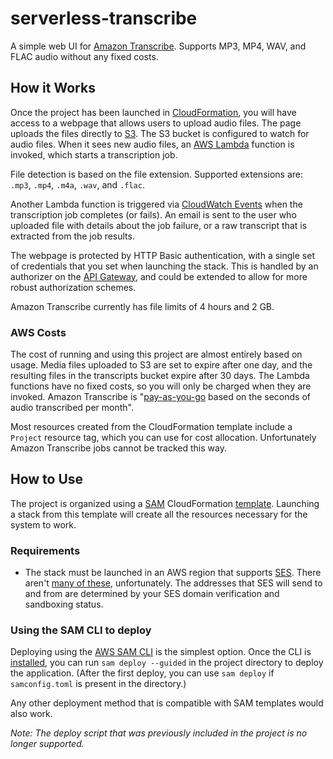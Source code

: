 # serverless-transcribe

A simple web UI for [Amazon Transcribe](https://aws.amazon.com/transcribe/). Supports MP3, MP4, WAV, and FLAC audio without any fixed costs.

## How it Works

Once the project has been launched in [CloudFormation](https://aws.amazon.com/cloudformation/), you will have access to a webpage that allows users to upload audio files. The page uploads the files directly to [S3](https://aws.amazon.com/s3/). The S3 bucket is configured to watch for audio files. When it sees new audio files, an [AWS Lambda](https://aws.amazon.com/lambda/) function is invoked, which starts a transcription job.

File detection is based on the file extension. Supported extensions are: `.mp3`, `.mp4`, `.m4a`, `.wav`, and `.flac`.

Another Lambda function is triggered via [CloudWatch Events](https://docs.aws.amazon.com/AmazonCloudWatch/latest/events/WhatIsCloudWatchEvents.html) when the transcription job completes (or fails). An email is sent to the user who uploaded file with details about the job failure, or a raw transcript that is extracted from the job results.

The webpage is protected by HTTP Basic authentication, with a single set of credentials that you set when launching the stack. This is handled by an authorizer on the [API Gateway](https://aws.amazon.com/api-gateway/), and could be extended to allow for more robust authorization schemes.

Amazon Transcribe currently has file limits of 4 hours and 2 GB.

### AWS Costs

The cost of running and using this project are almost entirely based on usage. Media files uploaded to S3 are set to expire after one day, and the resulting files in the transcripts bucket expire after 30 days. The Lambda functions have no fixed costs, so you will only be charged when they are invoked. Amazon Transcribe is "[pay-as-you-go](https://aws.amazon.com/transcribe/pricing/) based on the seconds of audio transcribed per month".

Most resources created from the CloudFormation template include a `Project` resource tag, which you can use for cost allocation. Unfortunately Amazon Transcribe jobs cannot be tracked this way.

## How to Use

The project is organized using a [SAM](https://aws.amazon.com/serverless/sam/) CloudFormation [template](https://github.com/farski/serverless-transcribe/blob/master/template.yaml). Launching a stack from this template will create all the resources necessary for the system to work.

### Requirements

- The stack must be launched in an AWS region that supports [SES](https://aws.amazon.com/ses/). There aren't [many of these](https://docs.aws.amazon.com/general/latest/gr/rande.html#ses_region), unfortunately. The addresses that SES will send to and from are determined by your SES domain verification and sandboxing status.

### Using the SAM CLI to deploy

Deploying using the  [AWS SAM CLI](https://github.com/awslabs/aws-sam-cli) is the simplest option. Once the CLI is [installed](https://docs.aws.amazon.com/serverless-application-model/latest/developerguide/serverless-sam-cli-install.html), you can run `sam deploy --guided` in the project directory to deploy the application. (After the first deploy, you can use `sam deploy` if `samconfig.toml` is present in the directory.)

Any other deployment method that is compatible with SAM templates would also work.

_Note: The deploy script that was previously included in the project is no longer supported._
